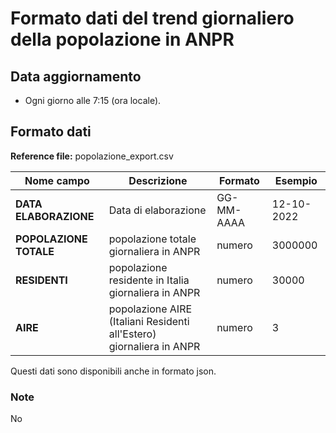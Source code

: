 # Formato dati del trend giornaliero della popolazione in ANPR 

## Data aggiornamento
- Ogni giorno alle 7:15 (ora locale).  

## Formato dati

**Reference file:** popolazione_export.csv<br>

| Nome campo                  | Descrizione                       | Formato                       | Esempio             |
|-----------------------------|-----------------------------------|-------------------------------|---------------------|
| **DATA ELABORAZIONE**       | Data di elaborazione              | GG-MM-AAAA                    | 12-10-2022          |
| **POPOLAZIONE TOTALE**  | popolazione totale giornaliera in ANPR |   numero     |         3000000         |
| **RESIDENTI**      | popolazione residente in Italia giornaliera in ANPR |   numero | 30000              |
| **AIRE**      | popolazione AIRE (Italiani Residenti all'Estero) giornaliera in ANPR| numero             | 3             |


Questi dati sono disponibili anche in formato json.

### Note
No
